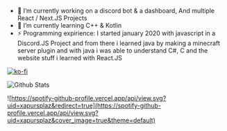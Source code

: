 - 🔭 I’m currently working on a discord bot & a dashboard, And multiple React / Next.JS Projects
- 🌱 I’m currently learning C++ & Kotlin
- ⚡ Programming expirience: I started january 2020 with javascript in a Discord.JS Project and from there i learned java by making a minecraft server plugin and with java i was able to understand C#, C and the website stuff i learned with React.JS


[![ko-fi](https://ko-fi.com/img/githubbutton_sm.svg)](https://ko-fi.com/C0C24MAB8)

![Github Stats](https://raw.githubusercontent.com/Xapu1337/github-stats/master/generated/overview.svg)  



![https://spotify-github-profile.vercel.app/api/view.svg?uid=xapursplaz&redirect=true](https://spotify-github-profile.vercel.app/api/view.svg?uid=xapursplaz&cover_image=true&theme=default)

<!--
**Xapu1337/xapu1337** is a ✨ _special_ ✨ repository because its `README.md` (this file) appears on your GitHub profile.

Here are some ideas to get you started:

- 🔭 I’m currently working on ...
- 🌱 I’m currently learning ...
- 👯 I’m looking to collaborate on ...
- 🤔 I’m looking for help with ...
- 💬 Ask me about ...
- 📫 How to reach me: ...
- 😄 Pronouns: ...
- ⚡ Fun fact: ...
-->
